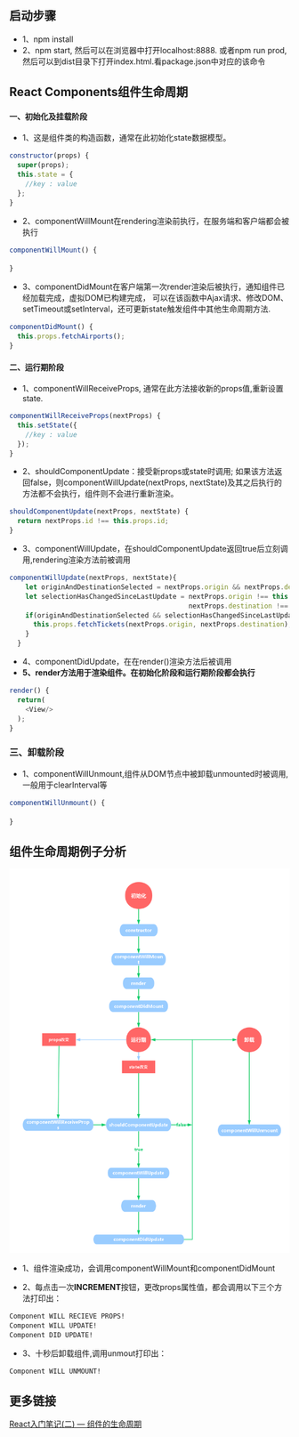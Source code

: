 ## 启动步骤
* 1、npm install
* 2、npm start, 然后可以在浏览器中打开localhost:8888.
或者npm run prod,然后可以到dist目录下打开index.html.看package.json中对应的该命令

## React Components组件生命周期

#### 一、初始化及挂载阶段
* 1、这是组件类的构造函数，通常在此初始化state数据模型。
```javascript
constructor(props) {
  super(props);
  this.state = {
    //key : value
  };
}
```
* 2、componentWillMount在rendering渲染前执行，在服务端和客户端都会被执行
```javascript
componentWillMount() {

}
```
* 3、componentDidMount在客户端第一次render渲染后被执行，通知组件已经加载完成，虚拟DOM已构建完成，
可以在该函数中Ajax请求、修改DOM、setTimeout或setInterval，还可更新state触发组件中其他生命周期方法.
```javascript
componentDidMount() {
  this.props.fetchAirports();
}
```
#### 二、运行期阶段
* 1、componentWillReceiveProps, 通常在此方法接收新的props值,重新设置state.
```javascript
componentWillReceiveProps(nextProps) {
  this.setState({
    //key : value
  });
}
```
* 2、shouldComponentUpdate：接受新props或state时调用; 如果该方法返回false，则componentWillUpdate(nextProps, nextState)及其之后执行的方法都不会执行，组件则不会进行重新渲染。
```javascript
shouldComponentUpdate(nextProps, nextState) {
  return nextProps.id !== this.props.id;
}
```
* 3、componentWillUpdate，在shouldComponentUpdate返回true后立刻调用,rendering渲染方法前被调用
```javascript
componentWillUpdate(nextProps, nextState){
    let originAndDestinationSelected = nextProps.origin && nextProps.destination;
    let selectionHasChangedSinceLastUpdate = nextProps.origin !== this.props.origin ||
                                             nextProps.destination !== this.props.destination;
    if(originAndDestinationSelected && selectionHasChangedSinceLastUpdate){
      this.props.fetchTickets(nextProps.origin, nextProps.destination);
    }
  }
```
* 4、componentDidUpdate，在在render()渲染方法后被调用
* **5、render方法用于渲染组件。在初始化阶段和运行期阶段都会执行**
```javascript
render() {
  return(
    <View/>
  );
}
```
### 三、卸载阶段
* 1、componentWillUnmount,组件从DOM节点中被卸载unmounted时被调用,一般用于clearInterval等
 ```javascript
 componentWillUnmount() {

 }
 ```

## 组件生命周期例子分析
![组件生命周期](./images/lifecycle.png)

* 1、组件渲染成功，会调用componentWillMount和componentDidMount

* 2、每点击一次**INCREMENT**按钮，更改props属性值，都会调用以下三个方法打印出：
```bash
Component WILL RECIEVE PROPS!
Component WILL UPDATE!
Component DID UPDATE!
```
* 3、十秒后卸载组件,调用unmout打印出：
```bash
Component WILL UNMOUNT!
```

## 更多链接
[React入门笔记(二) — 组件的生命周期](http://blog.csdn.net/mqy1023/article/details/51571320)
